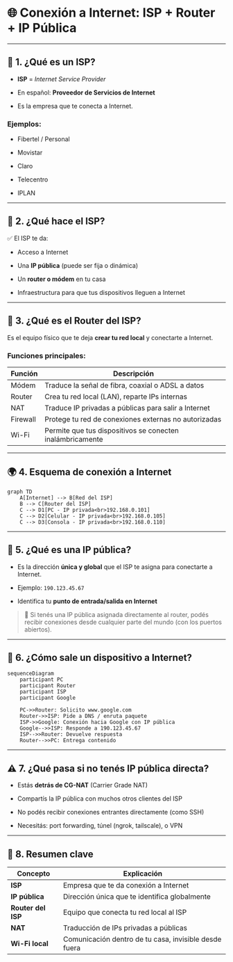 # 🌐 Conexión a Internet: ISP + Router + IP Pública

---

## 📘 1. ¿Qué es un ISP?

- **ISP** = _Internet Service Provider_
    
- En español: **Proveedor de Servicios de Internet**
    
- Es la empresa que te conecta a Internet.
    

### Ejemplos:

- Fibertel / Personal
    
- Movistar
    
- Claro
    
- Telecentro
    
- IPLAN
    

---

## 🧠 2. ¿Qué hace el ISP?

✅ El ISP te da:

- Acceso a Internet
    
- Una **IP pública** (puede ser fija o dinámica)
    
- Un **router o módem** en tu casa
    
- Infraestructura para que tus dispositivos lleguen a Internet
    

---

## 📶 3. ¿Qué es el Router del ISP?

Es el equipo físico que te deja **crear tu red local** y conectarte a Internet.

### Funciones principales:

|Función|Descripción|
|---|---|
|Módem|Traduce la señal de fibra, coaxial o ADSL a datos|
|Router|Crea tu red local (LAN), reparte IPs internas|
|NAT|Traduce IP privadas a públicas para salir a Internet|
|Firewall|Protege tu red de conexiones externas no autorizadas|
|Wi-Fi|Permite que tus dispositivos se conecten inalámbricamente|

---

## 🌍 4. Esquema de conexión a Internet

```mermaid
graph TD
    A[Internet] --> B[Red del ISP]
    B --> C[Router del ISP]
    C --> D1[PC - IP privada<br>192.168.0.101]
    C --> D2[Celular - IP privada<br>192.168.0.105]
    C --> D3[Consola - IP privada<br>192.168.0.110]
```

---

## 🔎 5. ¿Qué es una IP pública?

- Es la dirección **única y global** que el ISP te asigna para conectarte a Internet.
    
- Ejemplo: `190.123.45.67`
    
- Identifica tu **punto de entrada/salida en Internet**
    

> 🧠 Si tenés una IP pública asignada directamente al router, podés recibir conexiones desde cualquier parte del mundo (con los puertos abiertos).

---

## 🧱 6. ¿Cómo sale un dispositivo a Internet?

```mermaid
sequenceDiagram
    participant PC
    participant Router
    participant ISP
    participant Google

    PC->>Router: Solicito www.google.com
    Router->>ISP: Pide a DNS / enruta paquete
    ISP->>Google: Conexión hacia Google con IP pública
    Google-->>ISP: Responde a 190.123.45.67
    ISP-->>Router: Devuelve respuesta
    Router-->>PC: Entrega contenido
```

---

## ⚠️ 7. ¿Qué pasa si no tenés IP pública directa?

- Estás **detrás de CG-NAT** (Carrier Grade NAT)
    
- Compartís la IP pública con muchos otros clientes del ISP
    
- No podés recibir conexiones entrantes directamente (como SSH)
    
- Necesitás: port forwarding, túnel (ngrok, tailscale), o VPN
    

---

## 📌 8. Resumen clave

|Concepto|Explicación|
|---|---|
|**ISP**|Empresa que te da conexión a Internet|
|**IP pública**|Dirección única que te identifica globalmente|
|**Router del ISP**|Equipo que conecta tu red local al ISP|
|**NAT**|Traducción de IPs privadas a públicas|
|**Wi-Fi local**|Comunicación dentro de tu casa, invisible desde fuera|
